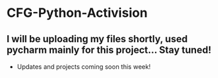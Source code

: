 # CFG-Python-Activision

## I will be uploading my files shortly, used pycharm mainly for this project... Stay tuned!
- Updates and projects coming soon this week!
